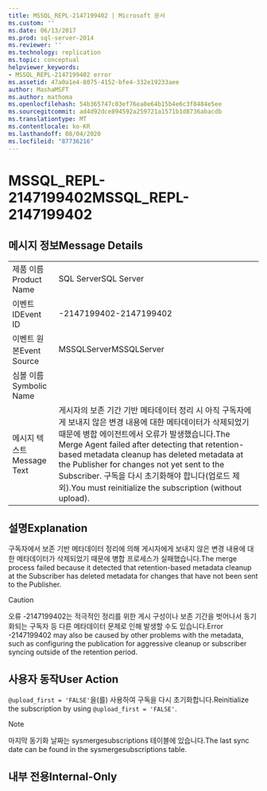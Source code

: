 ```yaml
---
title: MSSQL_REPL-2147199402 | Microsoft 문서
ms.custom: ''
ms.date: 06/13/2017
ms.prod: sql-server-2014
ms.reviewer: ''
ms.technology: replication
ms.topic: conceptual
helpviewer_keywords:
- MSSQL_REPL-2147199402 error
ms.assetid: 47a0a1e4-8075-4152-bfe4-332e19233aee
author: MashaMSFT
ms.author: mathoma
ms.openlocfilehash: 54b365747c03ef76ea8e64b15b4e6c3f8484e5ee
ms.sourcegitcommit: ad4d92dce894592a259721a1571b1d8736abacdb
ms.translationtype: MT
ms.contentlocale: ko-KR
ms.lasthandoff: 08/04/2020
ms.locfileid: "87736216"
---
```

# <a name="mssql_repl-2147199402"></a><span data-ttu-id="0e551-102">MSSQL_REPL-2147199402</span><span class="sxs-lookup"><span data-stu-id="0e551-102">MSSQL_REPL-2147199402</span></span>
    
## <a name="message-details"></a><span data-ttu-id="0e551-103">메시지 정보</span><span class="sxs-lookup"><span data-stu-id="0e551-103">Message Details</span></span>  
  
|||  
|-|-|  
|<span data-ttu-id="0e551-104">제품 이름</span><span class="sxs-lookup"><span data-stu-id="0e551-104">Product Name</span></span>|<span data-ttu-id="0e551-105">SQL Server</span><span class="sxs-lookup"><span data-stu-id="0e551-105">SQL Server</span></span>|  
|<span data-ttu-id="0e551-106">이벤트 ID</span><span class="sxs-lookup"><span data-stu-id="0e551-106">Event ID</span></span>|<span data-ttu-id="0e551-107">-2147199402</span><span class="sxs-lookup"><span data-stu-id="0e551-107">-2147199402</span></span>|  
|<span data-ttu-id="0e551-108">이벤트 원본</span><span class="sxs-lookup"><span data-stu-id="0e551-108">Event Source</span></span>|<span data-ttu-id="0e551-109">MSSQLServer</span><span class="sxs-lookup"><span data-stu-id="0e551-109">MSSQLServer</span></span>|  
|<span data-ttu-id="0e551-110">심볼 이름</span><span class="sxs-lookup"><span data-stu-id="0e551-110">Symbolic Name</span></span>||  
|<span data-ttu-id="0e551-111">메시지 텍스트</span><span class="sxs-lookup"><span data-stu-id="0e551-111">Message Text</span></span>|<span data-ttu-id="0e551-112">게시자의 보존 기간 기반 메타데이터 정리 시 아직 구독자에게 보내지 않은 변경 내용에 대한 메타데이터가 삭제되었기 때문에 병합 에이전트에서 오류가 발생했습니다.</span><span class="sxs-lookup"><span data-stu-id="0e551-112">The Merge Agent failed after detecting that retention-based metadata cleanup has deleted metadata at the Publisher for changes not yet sent to the Subscriber.</span></span> <span data-ttu-id="0e551-113">구독을 다시 초기화해야 합니다(업로드 제외).</span><span class="sxs-lookup"><span data-stu-id="0e551-113">You must reinitialize the subscription (without upload).</span></span>|  
  
## <a name="explanation"></a><span data-ttu-id="0e551-114">설명</span><span class="sxs-lookup"><span data-stu-id="0e551-114">Explanation</span></span>  
 <span data-ttu-id="0e551-115">구독자에서 보존 기반 메타데이터 정리에 의해 게시자에게 보내지 않은 변경 내용에 대한 메타데이터가 삭제되었기 때문에 병합 프로세스가 실패했습니다.</span><span class="sxs-lookup"><span data-stu-id="0e551-115">The merge process failed because it detected that retention-based metadata cleanup at the Subscriber has deleted metadata for changes that have not been sent to the Publisher.</span></span>  
  
> [!CAUTION]  
>  <span data-ttu-id="0e551-116">오류 -2147199402는 적극적인 정리를 위한 게시 구성이나 보존 기간을 벗어나서 동기화되는 구독자 등 다른 메타데이터 문제로 인해 발생할 수도 있습니다.</span><span class="sxs-lookup"><span data-stu-id="0e551-116">Error -2147199402 may also be caused by other problems with the metadata, such as configuring the publication for aggressive cleanup or subscriber syncing outside of the retention period.</span></span>  
  
## <a name="user-action"></a><span data-ttu-id="0e551-117">사용자 동작</span><span class="sxs-lookup"><span data-stu-id="0e551-117">User Action</span></span>  
 <span data-ttu-id="0e551-118">`@upload_first = 'FALSE'`을(를) 사용하여 구독을 다시 초기화합니다.</span><span class="sxs-lookup"><span data-stu-id="0e551-118">Reinitialize the subscription by using `@upload_first = 'FALSE'`.</span></span>  
  
> [!NOTE]  
>  <span data-ttu-id="0e551-119">마지막 동기화 날짜는 sysmergesubscriptions 테이블에 있습니다.</span><span class="sxs-lookup"><span data-stu-id="0e551-119">The last sync date can be found in the sysmergesubscriptions table.</span></span>  
  
## <a name="internal-only"></a><span data-ttu-id="0e551-120">내부 전용</span><span class="sxs-lookup"><span data-stu-id="0e551-120">Internal-Only</span></span>  
  
